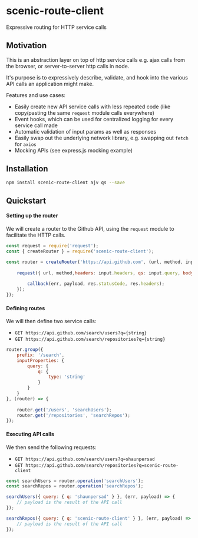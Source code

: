 # scenic-route-client
Expressive routing for HTTP service calls

## Motivation
This is an abstraction layer on top of http service calls e.g. ajax calls from the browser, or server-to-server http calls in node.

It's purpose is to expressively describe, validate, and hook into the various API calls an application might make.

Features and use cases:
- Easily create new API service calls with less repeated code (like copy/pasting the same `request` module calls everywhere)
- Event hooks, which can be used for centralized logging for every service call made
- Automatic validation of input params as well as responses
- Easily swap out the underlying network library, e.g. swapping out `fetch` for `axios`
- Mocking APIs (see express.js mocking example)

## Installation
```bash
npm install scenic-route-client ajv qs --save
```

## Quickstart

#### Setting up the router
We will create a router to the Github API, using the `request` module to facilitate the HTTP calls.
```js
const request = require('request');
const { createRouter } = require('scenic-route-client');

const router = createRouter('https://api.github.com', (url, method, input, callback) => {
    
    request({ url, method,headers: input.headers, qs: input.query, body: input.body, json: true }, (err, res, payload) => {
        
        callback(err, payload, res.statusCode, res.headers);
    });
});
```
#### Defining routes
We will then define two service calls:
- `GET https://api.github.com/search/users?q={string}`
- `GET https://api.github.com/search/repositories?q={string}`
```js
router.group({ 
    prefix: '/search', 
    inputProperties: { 
        query: { 
            q: { 
                type: 'string' 
            } 
        } 
    }
}, (router) => {
   
    router.get('/users', 'searchUsers');
    router.get('/repositories', 'searchRepos');
});
```
#### Executing API calls
We then send the following requests:
- `GET https://api.github.com/search/users?q=shaunpersad`
- `GET https://api.github.com/search/repositories?q=scenic-route-client`
```js
const searchUsers = router.operation('searchUsers');
const searchRepos = router.operation('searchRepos');

searchUsers({ query: { q: 'shaunpersad' } }, (err, payload) => {
    // payload is the result of the API call
});

searchRepos({ query: { q: 'scenic-route-client' } }, (err, payload) => {
    // payload is the result of the API call
});
```